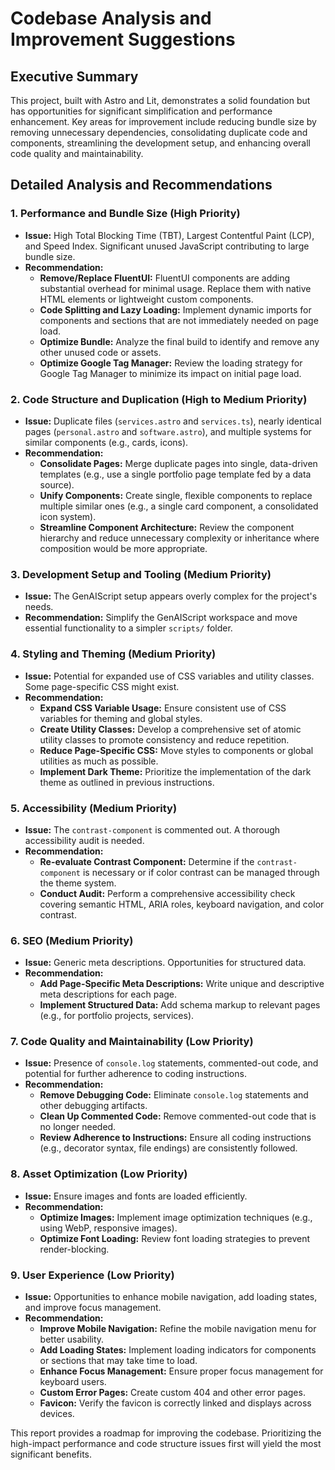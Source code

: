 # Codebase Analysis and Improvement Suggestions

## Executive Summary

This project, built with Astro and Lit, demonstrates a solid foundation but has opportunities for significant simplification and performance enhancement. Key areas for improvement include reducing bundle size by removing unnecessary dependencies, consolidating duplicate code and components, streamlining the development setup, and enhancing overall code quality and maintainability.

## Detailed Analysis and Recommendations

### 1. Performance and Bundle Size (High Priority)

- **Issue:** High Total Blocking Time (TBT), Largest Contentful Paint (LCP), and Speed Index. Significant unused JavaScript contributing to large bundle size.
- **Recommendation:**
  - **Remove/Replace FluentUI:** FluentUI components are adding substantial overhead for minimal usage. Replace them with native HTML elements or lightweight custom components.
  - **Code Splitting and Lazy Loading:** Implement dynamic imports for components and sections that are not immediately needed on page load.
  - **Optimize Bundle:** Analyze the final build to identify and remove any other unused code or assets.
  - **Optimize Google Tag Manager:** Review the loading strategy for Google Tag Manager to minimize its impact on initial page load.

### 2. Code Structure and Duplication (High to Medium Priority)

- **Issue:** Duplicate files (`services.astro` and `services.ts`), nearly identical pages (`personal.astro` and `software.astro`), and multiple systems for similar components (e.g., cards, icons).
- **Recommendation:**
  - **Consolidate Pages:** Merge duplicate pages into single, data-driven templates (e.g., use a single portfolio page template fed by a data source).
  - **Unify Components:** Create single, flexible components to replace multiple similar ones (e.g., a single card component, a consolidated icon system).
  - **Streamline Component Architecture:** Review the component hierarchy and reduce unnecessary complexity or inheritance where composition would be more appropriate.

### 3. Development Setup and Tooling (Medium Priority)

- **Issue:** The GenAIScript setup appears overly complex for the project's needs.
- **Recommendation:** Simplify the GenAIScript workspace and move essential functionality to a simpler `scripts/` folder.

### 4. Styling and Theming (Medium Priority)

- **Issue:** Potential for expanded use of CSS variables and utility classes. Some page-specific CSS might exist.
- **Recommendation:**
  - **Expand CSS Variable Usage:** Ensure consistent use of CSS variables for theming and global styles.
  - **Create Utility Classes:** Develop a comprehensive set of atomic utility classes to promote consistency and reduce repetition.
  - **Reduce Page-Specific CSS:** Move styles to components or global utilities as much as possible.
  - **Implement Dark Theme:** Prioritize the implementation of the dark theme as outlined in previous instructions.

### 5. Accessibility (Medium Priority)

- **Issue:** The `contrast-component` is commented out. A thorough accessibility audit is needed.
- **Recommendation:**
  - **Re-evaluate Contrast Component:** Determine if the `contrast-component` is necessary or if color contrast can be managed through the theme system.
  - **Conduct Audit:** Perform a comprehensive accessibility check covering semantic HTML, ARIA roles, keyboard navigation, and color contrast.

### 6. SEO (Medium Priority)

- **Issue:** Generic meta descriptions. Opportunities for structured data.
- **Recommendation:**
  - **Add Page-Specific Meta Descriptions:** Write unique and descriptive meta descriptions for each page.
  - **Implement Structured Data:** Add schema markup to relevant pages (e.g., for portfolio projects, services).

### 7. Code Quality and Maintainability (Low Priority)

- **Issue:** Presence of `console.log` statements, commented-out code, and potential for further adherence to coding instructions.
- **Recommendation:**
  - **Remove Debugging Code:** Eliminate `console.log` statements and other debugging artifacts.
  - **Clean Up Commented Code:** Remove commented-out code that is no longer needed.
  - **Review Adherence to Instructions:** Ensure all coding instructions (e.g., decorator syntax, file endings) are consistently followed.

### 8. Asset Optimization (Low Priority)

- **Issue:** Ensure images and fonts are loaded efficiently.
- **Recommendation:**
  - **Optimize Images:** Implement image optimization techniques (e.g., using WebP, responsive images).
  - **Optimize Font Loading:** Review font loading strategies to prevent render-blocking.

### 9. User Experience (Low Priority)

- **Issue:** Opportunities to enhance mobile navigation, add loading states, and improve focus management.
- **Recommendation:**
  - **Improve Mobile Navigation:** Refine the mobile navigation menu for better usability.
  - **Add Loading States:** Implement loading indicators for components or sections that may take time to load.
  - **Enhance Focus Management:** Ensure proper focus management for keyboard users.
  - **Custom Error Pages:** Create custom 404 and other error pages.
  - **Favicon:** Verify the favicon is correctly linked and displays across devices.

This report provides a roadmap for improving the codebase. Prioritizing the high-impact performance and code structure issues first will yield the most significant benefits.
